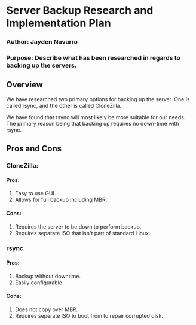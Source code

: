 # Server Backup Research and Implementation Plan
### Author: Jayden Navarro
### Purpose: Describe what has been researched in regards to backing up the servers.

## Overview
We have researched two primary options for backing up the server. One is called rsync, and the other is called CloneZilla.

We have found that rsync will most likely be more suitable for our needs. The 
primary reason being that backing up requires no down-time with rsync.

## Pros and Cons
### CloneZilla:
#### Pros:
1. Easy to use GUI.
2. Allows for full backup including MBR.

#### Cons:
1. Requires the server to be down to perform backup.
2. Requires separate ISO that isn't part of standard Linux.

### rsync
#### Pros:
1. Backup without downtime.
2. Easily configurable.

#### Cons:
1. Does not copy over MBR.
2. Requires seperate ISO to boot from to repair corrupted disk.

